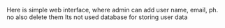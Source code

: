 Here is simple web interface, where admin can add user name, email, ph. no also delete them
Its not used database for storing user data
